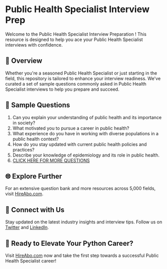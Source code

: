 # Public Health Specialist Interview Prep

Welcome to the Public Health Specialist Interview Preparation ! This resource is designed to help you ace your Public Health Specialist interviews with confidence.

## 🚀 Overview

Whether you're a seasoned Public Health Specialist or just starting in the field, this repository is tailored to enhance your interview readiness. We've curated a set of sample questions commonly asked in Public Health Specialist interviews to help you prepare and succeed.

## 📝 Sample Questions

1. Can you explain your understanding of public health and its importance in society?
2. What motivated you to pursue a career in public health?
3. What experience do you have in working with diverse populations in a public health context?
4. How do you stay updated with current public health policies and practices?
5. Describe your knowledge of epidemiology and its role in public health.
6. [CLICK HERE FOR MORE QUESTIONS](https://hireabo.com/job/13_2_0/Public%20Health%20Specialist)

## 🌐 Explore Further

For an extensive question bank and more resources across 5,000 fields, visit [HireAbo.com](https://www.hireabo.com).

## 📱 Connect with Us

Stay updated on the latest industry insights and interview tips. Follow us on [Twitter](https://twitter.com/hireabo) and [LinkedIn](https://www.linkedin.com/in/hire-abo-3609972a8/).

## 🚀 Ready to Elevate Your Python Career?

Visit [HireAbo.com](https://www.hireabo.com) now and take the first step towards a successful Public Health Specialist career!
